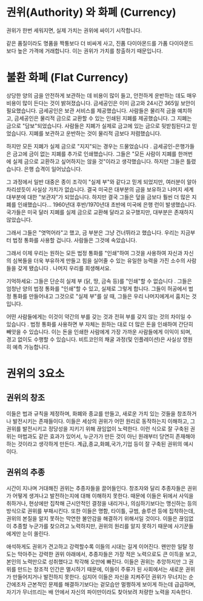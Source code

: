 # 권위(Authority) 와 화폐 (Currency)
권위가 한번 세워지면, 실제 가치는 권위에 싸이기 시작합니다.

같은 품질이라도 명품을 짝퉁보다 더 비싸게 사고, 진품 다이아몬드를 가품 다이아몬드보다 높은 가격에 거래합니다. 이는 권위가 가치를 창출하기 때문입니다.



# 불환 화폐 (Flat Currency)




상당한 양의 금을 안전하게 보관하는 데 비용이 많이 들고, 안전하게 운반하는 데도 매우 비용이 많이 든다는 것이 밝혀졌습니다. 금세공인은 이미 금고와 24시간 365일 보안이 필요했습니다. 금세공인은 보관 서비스를 제공했습니다. 사람들은 물리적 금을 예치하고, 금세공인은 물리적 금으로 교환할 수 있는 인쇄된 지폐를 제공했습니다. 그 지폐는 금으로 "담보"되었습니다. 사람들은 지폐가 실제로 금고에 있는 금으로 뒷받침된다고 믿었습니다. 지폐를 보관하고 운반하는 것이 물리적 금보다 저렴했습니다.

하지만 모든 지폐가 실제 금으로 "지지"되는 경우는 드물었습니다 . 금세공인-은행가들은 금고에 금이 없는 지폐를 추가로 인쇄했습니다. 그들은 "모든 사람이 지폐를 한꺼번에 실제 금으로 교환하고 싶어하지는 않을 것"이라고 생각했습니다. 하지만 그들은 틀렸습니다. 은행 습격이 일어났습니다.

그 과정에서 일반 대중은 종이 조각이 "실제 부"와 같다고 믿게 되었지만, 여러분이 알아차리셨듯이 사실상 가치가 없습니다. 결국 미국은 대부분의 금을 보유하고 나머지 세계 대부분에 대한 "보관자"가 되었습니다. 하지만 결국 그들은 덮을 금보다 훨씬 더 많은 지폐를 인쇄했습니다... 1960년대 후반/1970년대 초반에 미국에 은행 런이 발생했습니다. 국가들은 미국 달러 지폐를 실제 금으로 교환해 달라고 요구했지만, 대부분은 존재하지 않았습니다.

그래서 그들은 "엿먹어라"고 했고, 금 부분은 그냥 건너뛰라고 했습니다. 우리는 지금부터 법정 통화를 사용할 겁니다. 사람들은 그것에 속았습니다.

그래서 이제 우리는 원하는 모든 법정 통화를 "인쇄"하여 그것을 사용하여 자신과 자신의 심복들을 더욱 부유하게 만들고 힘을 실어줄 수 있는 유일한 능력을 가진 소수의 사람들을 갖게 됐습니다 . 나머지 우리를 희생해서요.

기억하세요: 그들은 단순히 실제 부 (닭, 땅, 금속 등)를 "인쇄"할 수 없습니다 . 그들은 엄청난 양의 법정 통화를 "인쇄"할 수 있고, 실제로 그렇게 합니다. 그들이 허공에서 법정 통화를 만들어내고 그것으로 "실제 부"를 살 때, 그들은 우리 나머지에게서 훔치는 것입니다.

어떤 사람들에게는 이것이 약간의 부를 갖는 것과 전혀 부를 갖지 않는 것의 차이일 수 있습니다 . 법정 통화를 사용하면 부 자체는 원하는 대로 더 많은 돈을 인쇄하여 간단히 빼앗을 수 있습니다. 이는 돈을 인쇄한 사람에게 가장 가까운 사람들에게 이익이 되며, 경고 없이도 수행할 수 있습니다. 비트코인의 채굴 과정(및 인플레이션)은 사실상 영원히 예측 가능합니다.

# 권위의 3요소

## 권위의 창조
이들은 법과 규칙을 제정하며, 화폐와 종교를 만들고, 새로운 가치 있는 것들을 창조하거나 발전시키는 존재들이다. 이들은 세상의 권위가 어떤 원리로 동작하는지 이해하고, 그 권위를 발전시키고 정당성을 지키기 위해 끊임없이 노력한다. 이런 식으로 잘 구축된 권위는 마법과도 같은 효과가 있어서, 누군가가 만든 것이 아닌 원래부터 당연히 존재해야 하는 것이라고 생각하게 만든다. 계급,종교,화폐,국가,기업 등이 잘 구축된 권위의 예시이다.

## 권위의 추종
시간이 지나며 거대해진 권위는 추종자들을 끌어들인다. 창조자와 달리 추종자들은 권위가 어떻게 생겨나고 발전하는지에 대해 이해하지 못한다. 때문에 이들은 뒤에서 사익을 취하거나, 현상에만 집착해 근시안적인 결정을 내리거나, 의심하기보다는 맹신하는 등의 방식으로 권위를 부패시킨다. 또한 이들은 명함, 타이틀, 규범, 솔루션 등에 집착하는데, 권위의 본질을 알지 못하는 막연한 불안감을 해결하기 위해서일 것이다. 이들은 끊임없이 추종할 누군가를 찾으려고 노력하지만, 권위의 원리를 알지 못하기 때문에 사기꾼들에게만 눈이 쏠린다.

애석하게도 권위가 견고하고 강력할수록 이들의 시대는 길게 이어진다. 왠만한 일탈 정도는 막아주는 강력한 권위 아래에서, 추종자들은 가장 적은 노력으로도 큰 이득을 보고, 본인의 노력만으로 성취했다고 착각해 오만에 빠진다. 이들은 권위는 추앙하지만 그 권위를 만드는 창조적 인간은 멸시하기 때문에, 이들이 주류가 된 사회에서는 새로운 권위가 만들어지거나 발전하지 못한다. 심지어 이들은 자신을 지켜주던 권위가 무너지는 순간에조차 근본적인 문제를 해결하기보다는 겉모습만 멀쩡하게 보이게 하는데 급급하며, 자기가 무너뜨리는 배 안에서 자신의 파이만이라도 찾아보려 처량한 노력을 지속한다.